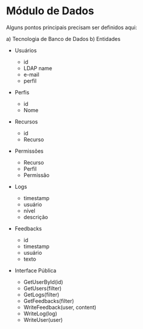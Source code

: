 # Módulo de Dados

Alguns pontos principais precisam ser definidos aqui:

a) Tecnologia de Banco de Dados 
b) Entidades
  - Usuários
    - id
    - LDAP name
    - e-mail
    - perfil
  - Perfis
    - id
    - Nome
  - Recursos
    - id
    - Recurso
  - Permissões
    - Recurso
    - Perfil
    - Permissão
  - Logs
    - timestamp
    - usuário
    - nível
    - descrição
  - Feedbacks
    - id
    - timestamp
    - usuário
    - texto

- Interface Pública
  - GetUserById(id)
  - GetUsers(filter)
  - GetLogs(filter)
  - GetFeedbacks(filter)
  - WriteFeedback(user, content)
  - WriteLog(log)
  - WriteUser(user)

